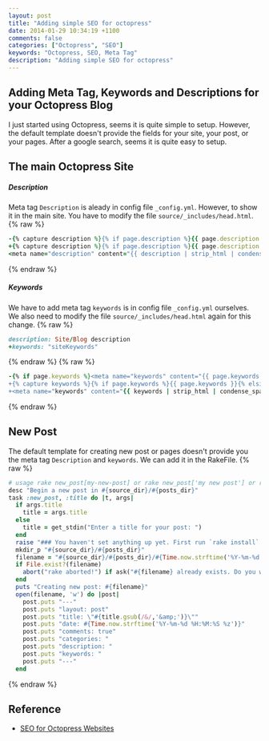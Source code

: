 ```yaml
---
layout: post
title: "Adding simple SEO for octopress"
date: 2014-01-29 10:34:19 +1100
comments: false
categories: ["Octopress", "SEO"]
keywords: "Octopress, SEO, Meta Tag"
description: "Adding simple SEO for octopress"
---
```


## Adding Meta Tag, Keywords and Descriptions for your Octopress Blog ##
I just started using Octopress, seems it is quite simple to setup. However, the default template doesn't provide the fields for your site, your post, or your pages.
After a google search, seems it is quite easy to setup.

## The main Octopress Site ##
##### Description #####
Meta tag `Description` is aleady in config file `_config.yml`. However, to show it in the main site. You have to modify the file `source/_includes/head.html`.
{% raw %}
``` rb source/_includes/head.html start:10 mark:10,11
-{% capture description %}{% if page.description %}{{ page.description }}{% else %}{{ content | raw_content }}{% endif %}{% endcapture %}
+{% capture description %}{% if page.description %}{{ page.description }}{% elsif site.description %}{{ site.description }}{% else %}{{ content | raw_content }}{% endif %}{% endcapture %}
<meta name="description" content="{{ description | strip_html | condense_spaces | truncate:150 }}">
```
{% endraw %}

<!-- more -->

##### Keywords #####
We have to add meta tag `keywords` is in config file `_config.yml` ourselves. We also need to modify the file `source/_includes/head.html` again for this change.
{% raw %}
``` rb _config.yml start:10 mark:11
description: Site/Blog description
+keywords: "siteKeywords"
```
{% endraw %}
{% raw %}
``` rb source/_includes/head.html start:12 mark:12,13,14
-{% if page.keywords %}<meta name="keywords" content="{{ page.keywords }}">{% endif %}
+{% capture keywords %}{% if page.keywords %}{{ page.keywords }}{% elsif site.keywords %}{{ site.keywords }}{% endif %}{% endcapture %}
+<meta name="keywords" content="{{ keywords | strip_html | condense_spaces }}" />
```
{% endraw %}
## New Post ##
The default template for creating new post or pages doesn't provide you the meta tag `Description` and `keywords`. We can add it in the RakeFile.
{% raw %}
``` rb Rakefile start:92 mark:114,115
# usage rake new_post[my-new-post] or rake new_post['my new post'] or rake new_post (defaults to "new-post")
desc "Begin a new post in #{source_dir}/#{posts_dir}"
task :new_post, :title do |t, args|
  if args.title
    title = args.title
  else
    title = get_stdin("Enter a title for your post: ")
  end
  raise "### You haven't set anything up yet. First run `rake install` to set up an Octopress theme." unless File.directory?(source_dir)
  mkdir_p "#{source_dir}/#{posts_dir}"
  filename = "#{source_dir}/#{posts_dir}/#{Time.now.strftime('%Y-%m-%d')}-#{title.to_url}.#{new_post_ext}"
  if File.exist?(filename)
    abort("rake aborted!") if ask("#{filename} already exists. Do you want to overwrite?", ['y', 'n']) == 'n'
  end
  puts "Creating new post: #{filename}"
  open(filename, 'w') do |post|
    post.puts "---"
    post.puts "layout: post"
    post.puts "title: \"#{title.gsub(/&/,'&amp;')}\""
    post.puts "date: #{Time.now.strftime('%Y-%m-%d %H:%M:%S %z')}"
    post.puts "comments: true"
    post.puts "categories: "
    post.puts "description: "
    post.puts "keywords: "
    post.puts "---"
  end
```
{% endraw %}

## Reference ##
- <a href="http://xit0.org/2013/05/seo-for-octopress-websites/" target="_blank">SEO for Octopress Websites</a>
